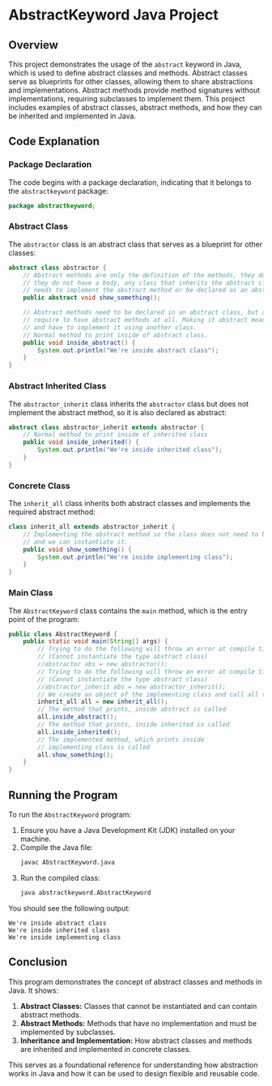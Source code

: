 # AbstractKeyword Java Project

## Overview

This project demonstrates the usage of the `abstract` keyword in Java, which is used to define abstract classes and methods. Abstract classes serve as blueprints for other classes, allowing them to share abstractions and implementations. Abstract methods provide method signatures without implementations, requiring subclasses to implement them. This project includes examples of abstract classes, abstract methods, and how they can be inherited and implemented in Java.

## Code Explanation

### Package Declaration

The code begins with a package declaration, indicating that it belongs to the `abstractkeyword` package:
```java
package abstractkeyword;
```

### Abstract Class

The `abstractor` class is an abstract class that serves as a blueprint for other classes:
```java
abstract class abstractor {
    // Abstract methods are only the definition of the methods, they do not implement anything
    // they do not have a body, any class that inherits the abstract class with the abstract method
    // needs to implement the abstract method or be declared as an abstract class itself
    public abstract void show_something();

    // Abstract methods need to be declared in an abstract class, but an abstract class does not 
    // require to have abstract methods at all. Making it abstract means you cannot instantiate it
    // and have to implement it using another class.
    // Normal method to print inside of abstract class.
    public void inside_abstract() {
        System.out.println("We're inside abstract class");
    }
}
```

### Abstract Inherited Class

The `abstractor_inherit` class inherits the `abstractor` class but does not implement the abstract method, so it is also declared as abstract:
```java
abstract class abstractor_inherit extends abstractor {
    // Normal method to print inside of inherited class
    public void inside_inherited() {
        System.out.println("We're inside inherited class");
    }
}
```

### Concrete Class

The `inherit_all` class inherits both abstract classes and implements the required abstract method:
```java
class inherit_all extends abstractor_inherit {
    // Implementing the abstract method so the class does not need to be an abstract class
    // and we can instantiate it.
    public void show_something() {
        System.out.println("We're inside implementing class");
    }
}
```

### Main Class

The `AbstractKeyword` class contains the `main` method, which is the entry point of the program:
```java
public class AbstractKeyword {
    public static void main(String[] args) {
        // Trying to do the following will throw an error at compile time
        // (Cannot instantiate the type abstract class)
        //abstractor abs = new abstractor();
        // Trying to do the following will throw an error at compile time
        // (Cannot instantiate the type abstract class)
        //abstractor_inherit abs = new abstractor_inherit();
        // We create an object of the implementing class and call all the methods
        inherit_all all = new inherit_all();
        // The method that prints, inside abstract is called
        all.inside_abstract();
        // The method that prints, inside inherited is called
        all.inside_inherited();
        // The implemented method, which prints inside
        // implementing class is called
        all.show_something();
    }
}
```

## Running the Program

To run the `AbstractKeyword` program:

1. Ensure you have a Java Development Kit (JDK) installed on your machine.
2. Compile the Java file:
   ```sh
   javac AbstractKeyword.java
   ```
3. Run the compiled class:
   ```sh
   java abstractkeyword.AbstractKeyword
   ```

You should see the following output:
```
We're inside abstract class
We're inside inherited class
We're inside implementing class
```

## Conclusion

This program demonstrates the concept of abstract classes and methods in Java. It shows:

1. **Abstract Classes:** Classes that cannot be instantiated and can contain abstract methods.
2. **Abstract Methods:** Methods that have no implementation and must be implemented by subclasses.
3. **Inheritance and Implementation:** How abstract classes and methods are inherited and implemented in concrete classes.

This serves as a foundational reference for understanding how abstraction works in Java and how it can be used to design flexible and reusable code.